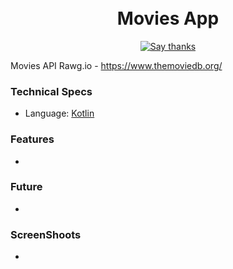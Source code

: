 <h1 align="center">
<br/>
Movies App
</h1>
<p align="center">
  <a href="https://github.com/RezaRamadhanIrianto/Movies-App/stargazers">
    <img src="https://img.shields.io/badge/Say%20Thanks-👍-1EAEDB.svg" alt="Say thanks">
  </a>
</p>

Movies API Rawg.io - https://www.themoviedb.org/

### Technical Specs
- Language: [Kotlin](https://kotlinlang.org/)

### Features
-

### Future
-

### ScreenShoots
-
